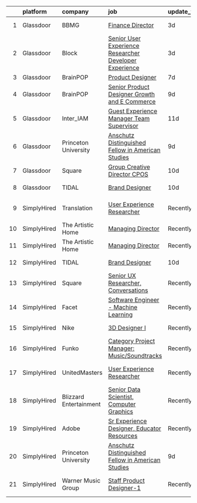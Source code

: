

|    | platform    | company                | job                                                                                                                                                                                                                                                                                                                      | update_time   | location                 |
|---:|:------------|:-----------------------|:-------------------------------------------------------------------------------------------------------------------------------------------------------------------------------------------------------------------------------------------------------------------------------------------------------------------------|:--------------|:-------------------------|
|  1 | Glassdoor   | BBMG                   | [Finance Director](https://www.glassdoor.com/partner/jobListing.htm?pos=106&ao=1136043&s=58&guid=0000018290d102c582175d79ef139142&src=GD_JOB_AD&t=SR&vt=w&ea=1&cs=1_507e98a6&cb=1660286993447&jobListingId=1008061017646&jrtk=3-0-1ga8d20sqh7hr801-1ga8d20tck6e6800-f678347e312e5bb3-)                                   | 3d            | Brooklyn, NY             |
|  2 | Glassdoor   | Block                  | [Senior User Experience Researcher  Developer Experience](https://www.glassdoor.com/partner/jobListing.htm?pos=104&ao=1136043&s=58&guid=0000018290d102c582175d79ef139142&src=GD_JOB_AD&t=SR&vt=w&cs=1_4b849137&cb=1660286993447&jobListingId=1008061789383&jrtk=3-0-1ga8d20sqh7hr801-1ga8d20tck6e6800-f7d98334f4dfb12a-) | 3d            | New York, NY             |
|  3 | Glassdoor   | BrainPOP               | [Product Designer](https://www.glassdoor.com/partner/jobListing.htm?pos=107&ao=1136043&s=58&guid=0000018290d102c582175d79ef139142&src=GD_JOB_AD&t=SR&vt=w&ea=1&cs=1_68fd8119&cb=1660286993447&jobListingId=1008054323686&jrtk=3-0-1ga8d20sqh7hr801-1ga8d20tck6e6800-4db4c8af749649cf-)                                   | 7d            | Remote                   |
|  4 | Glassdoor   | BrainPOP               | [Senior Product Designer  Growth and E Commerce](https://www.glassdoor.com/partner/jobListing.htm?pos=108&ao=1136043&s=58&guid=0000018290d102c582175d79ef139142&src=GD_JOB_AD&t=SR&vt=w&ea=1&cs=1_a6bf0369&cb=1660286993448&jobListingId=1008048399069&jrtk=3-0-1ga8d20sqh7hr801-1ga8d20tck6e6800-5ee59b5b9acd4161-)     | 9d            | Remote                   |
|  5 | Glassdoor   | Inter_IAM              | [Guest Experience Manager   Team Supervisor](https://www.glassdoor.com/partner/jobListing.htm?pos=105&ao=1136043&s=58&guid=0000018290d102c582175d79ef139142&src=GD_JOB_AD&t=SR&vt=w&ea=1&cs=1_07ce831e&cb=1660286993447&jobListingId=1008040074772&jrtk=3-0-1ga8d20sqh7hr801-1ga8d20tck6e6800-e2ad0e41ceccb73d-)         | 11d           | Manhattan                |
|  6 | Glassdoor   | Princeton University   | [Anschutz Distinguished Fellow in American Studies](https://www.glassdoor.com/partner/jobListing.htm?pos=102&ao=1136043&s=58&guid=0000018290d102c582175d79ef139142&src=GD_JOB_AD&t=SR&vt=w&cs=1_5ce975d8&cb=1660286993446&jobListingId=1008047558545&jrtk=3-0-1ga8d20sqh7hr801-1ga8d20tck6e6800-2ebe85e7ead724d5-)       | 9d            | Princeton, NJ            |
|  7 | Glassdoor   | Square                 | [Group Creative Director  CPOS](https://www.glassdoor.com/partner/jobListing.htm?pos=103&ao=1136043&s=58&guid=0000018290d102c582175d79ef139142&src=GD_JOB_AD&t=SR&vt=w&cs=1_95220edf&cb=1660286993447&jobListingId=1008046102664&jrtk=3-0-1ga8d20sqh7hr801-1ga8d20tck6e6800-bd8bc251b129c3ab-)                           | 10d           | Portland, OR             |
|  8 | Glassdoor   | TIDAL                  | [Brand Designer](https://www.glassdoor.com/partner/jobListing.htm?pos=101&ao=1136043&s=58&guid=0000018290d102c582175d79ef139142&src=GD_JOB_AD&t=SR&vt=w&cs=1_1ca46cc0&cb=1660286993446&jobListingId=1008046109956&jrtk=3-0-1ga8d20sqh7hr801-1ga8d20tck6e6800-eaaac7ea9afa7278-)                                          | 10d           | New York, NY             |
|  9 | SimplyHired | Translation            | [User Experience Researcher](https://www.simplyhired.com/job/QhlNO6tzMwLs37zg_ddKmO4yszqOHywEf52ejSJjLxlJv-xSNn1VpQ?q=generative+artist)                                                                                                                                                                                 | Recently      | San Francisco, CA        |
| 10 | SimplyHired | The Artistic Home      | [Managing Director](https://www.simplyhired.com/job/lFgMfLkE95KljYvgEZmnj-yCQjpbK0oB8pzwy4LYCxXHpTecmLhv5A?q=generative+artist)                                                                                                                                                                                          | Recently      | Chicago, IL              |
| 11 | SimplyHired | The Artistic Home      | [Managing Director](https://www.simplyhired.com/job/lFgMfLkE95KljYvgEZmnj-yCQjpbK0oB8pzwy4LYCxXHpTecmLhv5A?q=generative+artist)                                                                                                                                                                                          | Recently      | Chicago, IL              |
| 12 | SimplyHired | TIDAL                  | [Brand Designer](https://www.simplyhired.com/job/ns4ZyIly_rYrca2-5HqX62BFMPA37OFKb88sg8tpNrsnPB9Vm_HRtg?q=generative+artist)                                                                                                                                                                                             | 10d           | New York, NY             |
| 13 | SimplyHired | Square                 | [Senior UX Researcher, Conversations](https://www.simplyhired.com/job/uk_cTaiWizFpsH0V3ELUI_2NWDU4yVAesKng7vtinJzBe8V1pD3Uew?q=generative+artist)                                                                                                                                                                        | Recently      | Seattle, WA              |
| 14 | SimplyHired | Facet                  | [Software Engineer - Machine Learning](https://www.simplyhired.com/job/rRl7LpYqGiIowLAwzbrNzMgXtXTFbKgtp-z9fo66PKEqX4Q6nYlO_w?q=generative+artist)                                                                                                                                                                       | Recently      | San Francisco, CA        |
| 15 | SimplyHired | Nike                   | [3D Designer I](https://www.simplyhired.com/job/VIQl9bidPdjdl0kOo8f4Xb6lk-Uf1P7aGtvTl07Ays0ZyFkZ8ibgWA?q=generative+artist)                                                                                                                                                                                              | Recently      | Beaverton, OR            |
| 16 | SimplyHired | Funko                  | [Category Project Manager: Music/Soundtracks](https://www.simplyhired.com/job/X_XStjdI8ZahRdQCHLfkODrhUBKQZXKtPuPwUUrCGwvZXJq9bO_Ygw?q=generative+artist)                                                                                                                                                                | Recently      | Austin, TX               |
| 17 | SimplyHired | UnitedMasters          | [User Experience Researcher](https://www.simplyhired.com/job/8XM5DpGjYzxSQZvpz__rV21LPdlP8huVLxt47BNjIvSePkgehAk8zQ?q=generative+artist)                                                                                                                                                                                 | Recently      | San Francisco, CA        |
| 18 | SimplyHired | Blizzard Entertainment | [Senior Data Scientist, Computer Graphics](https://www.simplyhired.com/job/FiskW-Gz-FCAVeSnphMRdyWJsI2KrVP0qig6JTACI2hq1lHJkEOfoA?q=generative+artist)                                                                                                                                                                   | Recently      | Irvine, CA               |
| 19 | SimplyHired | Adobe                  | [Sr Experience Designer, Educator Resources](https://www.simplyhired.com/job/PpsuDGyQ2nbHFlShxFbZkXZ9lPWta7FwxR9ZFFcFidmNaoyEe9I5Ug?q=generative+artist)                                                                                                                                                                 | Recently      | San Francisco, CA        |
| 20 | SimplyHired | Princeton University   | [Anschutz Distinguished Fellow in American Studies](https://www.simplyhired.com/job/NAnWcmSWvXMey4nJk7OeFV620QldnOmxcbEjZqc3i3iIilL8cRtg4g?q=generative+artist)                                                                                                                                                          | 9d            | Princeton, NJ            |
| 21 | SimplyHired | Warner Music Group     | [Staff Product Designer-1](https://www.simplyhired.com/job/15Xni4fsJ0kq3OjlSOYyjnuNHrH97QRtA8n2AFAVIdKtbHHespgZZg?q=generative+artist)                                                                                                                                                                                   | Recently      | New York, NY +1 location |